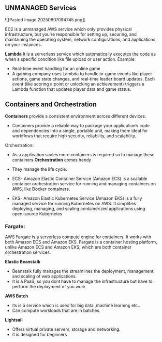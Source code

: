 ## UNMANAGED Services

![[Pasted image 20250807094745.png]]

EC2 is  a unmanaged AWS service which only provides physical infrastructure, but you're responsible for setting up, securing, and maintaining the operating system, network configurations, and applications on your instances. 


**Lambda**
It is a serverless service which automatically executes the  code as when a specific condition like file upload or user action.
Example: 
- Real-time event handling for an online game
- A gaming company uses Lambda to handle in-game events like player actions, game state changes, and real-time leader board updates. Each event (like scoring a point or unlocking an achievement) triggers a Lambda function that updates player data and game status.

## **Containers and Orchestration**

**Containers** provide a consistent environment across different devices.
- Containers provide a reliable way to package your application’s code and dependencies into a single, portable unit, making them ideal for workflows that require high security, reliability, and scalability.

Orchestration:
- As a application scales more containers is required so to manage these containers **Orchestration** comes handy 
- They manage the life cycle.

- ECS- Amazon Elastic Container Service (Amazon ECS) is a scalable container orchestration service for running and managing containers on AWS, like Docker containers.

- EKS- Amazon Elastic Kubernetes Service (Amazon EKS) is a fully managed service for running Kubernetes on AWS. It simplifies deploying, managing, and scaling containerized applications using open-source Kubernetes
### Fargate:
AWS Fargate is a serverless compute engine for containers. It works with both Amazon ECS and Amazon EKS. Fargate is a container hosting platform, unlike Amazon ECS and Amazon EKS, which are both container orchestration services.

**Elastic Beanstalk**
- Beanstalk fully manages the streamlines the deployment, management, and scaling of web applications.
- It is a PaaS, so you dont have to manage the infrastructure but have to perform the deployment of you work

**AWS Batch**
- Its is a service which is used for big data ,machine learning etc..
- Can compute workloads that are in batches.

**Lightsail**
- Offers virtual private servers, storage and networking.
- It is designed for beginners

